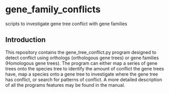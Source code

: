 # gene_family_conflicts
scripts to investigate gene tree conflict with gene families


## Introduction

This repository contains the gene_tree_conflict.py program designed to detect conflict using orthologs (orthologous gene trees) or gene families (Homologous gene trees). The program can either map a series of gene trees onto the species tree to identify the amount of conflict the gene trees have, map a species onto a gene tree to investigate where the gene tree has conflict, or search for patterns of conflict. A more detailed description of all the programs features may be found in the manual.

